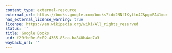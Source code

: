 ```yaml
---
content_type: external-resource
external_url: https://books.google.com/books?id=2NNfIXyttn4C&pg=PA41=onepage#v=onepage&q&f=false
has_external_license_warning: true
license: https://en.wikipedia.org/wiki/All_rights_reserved
status: ''
title: Google Books
uid: f29fbd0e-0c02-4365-85ca-ba840b4ae7a3
wayback_url: ''
---
```

